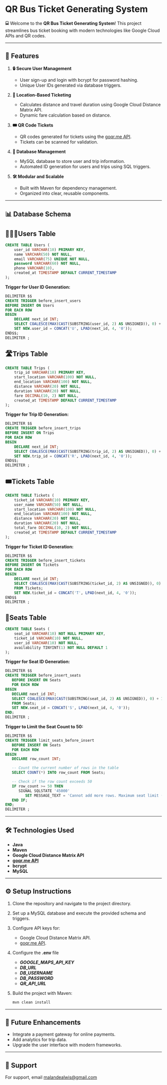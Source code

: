 # QR Bus Ticket Generating System

🚍 Welcome to the **QR Bus Ticket Generating System**! This project streamlines bus ticket booking with modern technologies like Google Cloud APIs and QR codes.

---

## 🚀 Features

1. **🔒 Secure User Management**
    - User sign-up and login with bcrypt for password hashing.
    - Unique User IDs generated via database triggers.

2. **📍 Location-Based Ticketing**
    - Calculates distance and travel duration using Google Cloud Distance Matrix API.
    - Dynamic fare calculation based on distance.

3. **🎟️ QR Code Tickets**
    - QR codes generated for tickets using the [goqr.me API](https://goqr.me/api/).
    - Tickets can be scanned for validation.

4. **💾 Database Management**
    - MySQL database to store user and trip information.
    - Automated ID generation for users and trips using SQL triggers.

5. **🛠️ Modular and Scalable**
    - Built with Maven for dependency management.
    - Organized into clear, reusable components.

---

## 📊 Database Schema

## 🧑‍🤝‍🧑Users Table
```sql
CREATE TABLE Users (
    user_id VARCHAR(10) PRIMARY KEY,
    name VARCHAR(50) NOT NULL,
    email VARCHAR(75) UNIQUE NOT NULL,
    password VARCHAR(60) NOT NULL,
    phone VARCHAR(10),
    created_at TIMESTAMP DEFAULT CURRENT_TIMESTAMP
);
```

**Trigger for User ID Generation:**
```sql
DELIMITER $$
CREATE TRIGGER before_insert_users 
BEFORE INSERT ON Users 
FOR EACH ROW 
BEGIN
    DECLARE next_id INT;
    SELECT COALESCE(MAX(CAST(SUBSTRING(user_id, 2) AS UNSIGNED)), 0) + 1 INTO next_id FROM Users;
    SET NEW.user_id = CONCAT('U', LPAD(next_id, 4, '0'));
END$$;
DELIMITER ;
```

## 🛣️Trips Table
```sql
CREATE TABLE Trips (
    trip_id VARCHAR(10) PRIMARY KEY,
    start_location VARCHAR(100) NOT NULL,
    end_location VARCHAR(100) NOT NULL,
    distance VARCHAR(20) NOT NULL,
    duration VARCHAR(20) NOT NULL,
    fare DECIMAL(10, 2) NOT NULL,
    created_at TIMESTAMP DEFAULT CURRENT_TIMESTAMP
);
```

**Trigger for Trip ID Generation:**
```sql
DELIMITER $$
CREATE TRIGGER before_insert_trips 
BEFORE INSERT ON Trips 
FOR EACH ROW 
BEGIN
    DECLARE next_id INT;
    SELECT COALESCE(MAX(CAST(SUBSTRING(trip_id, 2) AS UNSIGNED)), 0) + 1 INTO next_id FROM Trips;
    SET NEW.trip_id = CONCAT('R', LPAD(next_id, 4, '0'));
END$$;
DELIMITER ;
```
## 🎟️Tickets Table
```sql
CREATE TABLE Tickets (
    ticket_id VARCHAR(10) PRIMARY KEY,
    user_name VARCHAR(50) NOT NULL,
    start_location VARCHAR(100) NOT NULL,
    end_location VARCHAR(100) NOT NULL,
    distance VARCHAR(20) NOT NULL,
    duration VARCHAR(20) NOT NULL,
    total_fare DECIMAL(10, 2) NOT NULL,
    created_at TIMESTAMP DEFAULT CURRENT_TIMESTAMP
);

```
**Trigger for Ticket ID Generation:**
```sql
DELIMITER $$
CREATE TRIGGER before_insert_tickets 
BEFORE INSERT ON Tickets 
FOR EACH ROW 
BEGIN
    DECLARE next_id INT;
    SELECT COALESCE(MAX(CAST(SUBSTRING(ticket_id, 2) AS UNSIGNED)), 0) + 1 INTO next_id 
    FROM Tickets;
    SET NEW.ticket_id = CONCAT('T', LPAD(next_id, 4, '0'));
END$$
DELIMITER ;
```

## 💺Seats Table
```sql
CREATE TABLE Seats (
    seat_id VARCHAR(10) NOT NULL PRIMARY KEY,
    ticket_id VARCHAR(10) NOT NULL,
    user_id VARCHAR(10) NOT NULL,
    availability TINYINT(1) NOT NULL DEFAULT 1
);
```
**Trigger for Seat ID Generation:**
```sql
DELIMITER $$
CREATE TRIGGER before_insert_seats
   BEFORE INSERT ON Seats
   FOR EACH ROW
BEGIN
   DECLARE next_id INT;
   SELECT COALESCE(MAX(CAST(SUBSTRING(seat_id, 2) AS UNSIGNED)), 0) + 1 INTO next_id
   FROM Seats;
   SET NEW.seat_id = CONCAT('S', LPAD(next_id, 4, '0'));
END;
DELIMITER ;
```
**Trigger to Limit the Seat Count to 50:**
```sql
DELIMITER $$
CREATE TRIGGER limit_seats_before_insert
   BEFORE INSERT ON Seats
   FOR EACH ROW
BEGIN
   DECLARE row_count INT;

   -- Count the current number of rows in the table
   SELECT COUNT(*) INTO row_count FROM Seats;

   -- Check if the row count exceeds 50
   IF row_count >= 50 THEN
      SIGNAL SQLSTATE '45000'
         SET MESSAGE_TEXT = 'Cannot add more rows. Maximum seat limit (50) reached.';
   END IF;
END;
DELIMITER ;
```

---

## 🛠️ Technologies Used

- **Java**
- **Maven**
- **Google Cloud Distance Matrix API**
- **[goqr.me API](https://goqr.me/api/)**
- **bcrypt**
- **MySQL**

---

## ⚙️ Setup Instructions

1. Clone the repository and navigate to the project directory.
2. Set up a MySQL database and execute the provided schema and triggers.
3. Configure API keys for:
    - Google Cloud Distance Matrix API.
    - [goqr.me API](https://goqr.me/api/).


4. Configure the **.env** file 
    - _**GOOGLE_MAPS_API_KEY**_
    - _**DB_URL**_
    - _**DB_USERNAME**_
    - _**DB_PASSWORD**_
    - _**QR_API_URL**_ 
   

5. Build the project with Maven:
   ```bash
   mvn clean install
   ```


---

## 🌟 Future Enhancements

- Integrate a payment gateway for online payments.
- Add analytics for trip data.
- Upgrade the user interface with modern frameworks.

---



## 👤 Support


For support, email malandealwis@gmail.com 